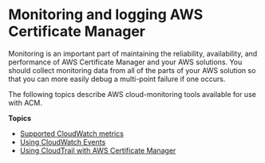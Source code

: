# Monitoring and logging AWS Certificate Manager<a name="monitoring-and-logging"></a>

Monitoring is an important part of maintaining the reliability, availability, and performance of AWS Certificate Manager and your AWS solutions\. You should collect monitoring data from all of the parts of your AWS solution so that you can more easily debug a multi\-point failure if one occurs\. 

The following topics describe AWS cloud\-monitoring tools available for use with ACM\.

**Topics**
+ [Supported CloudWatch metrics](cloudwatch-metrics.md)
+ [Using CloudWatch Events](cloudwatch-events.md)
+ [Using CloudTrail with AWS Certificate Manager](cloudtrail.md)